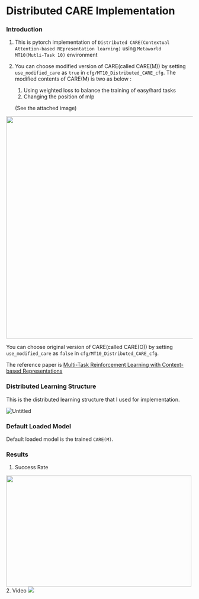 # Distributed CARE Implementation

### Introduction
1. This is pytorch implementation of `Distributed CARE(Contextual Attention-based REpresentation learning)` using `Metaworld MT10(Mutli-Task 10)` environment
2. You can choose modified version of CARE(called CARE(M)) by setting `use_modified_care` as `true` in `cfg/MT10_Distributed_CARE_cfg`. The modified contents of CARE(M) is two as below :
   1. Using weighted loss to balance the training of easy/hard tasks
   2. Changing the position of mlp 

   (See the attached image)
<img src = "https://user-images.githubusercontent.com/73100569/130648481-cbaf5244-febf-4a4e-9d2d-466034cab7ed.png" width="800" height="600">
   
   You can choose original version of CARE(called CARE(O)) by setting `use_modified_care` as `false` in `cfg/MT10_Distributed_CARE_cfg`.

The reference paper is [Multi-Task Reinforcement Learning with Context-based Representations](https://arxiv.org/abs/2102.06177)

### Distributed Learning Structure

This is the distributed learning structure that I used for implementation.

![Untitled](https://user-images.githubusercontent.com/73100569/133660934-bfde41ac-c773-46fb-a04c-c44eb2c1f4eb.png)


### Default Loaded Model

Default loaded model is the trained `CARE(M)`.

### Results

1. Success Rate
<img src = "https://user-images.githubusercontent.com/73100569/130654451-6458293b-4be2-4f55-ae59-ae240a8566b7.png" width="500" height="300">
2. Video
<img src = "https://user-images.githubusercontent.com/73100569/130655417-e2795643-66a6-4eea-b37d-4f9ced7266ce.gif">